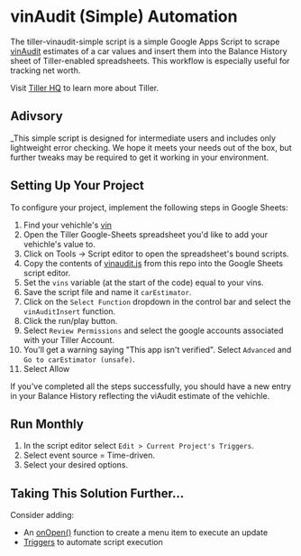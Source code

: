 # vinAudit (Simple) Automation

The tiller-vinaudit-simple script is a simple Google Apps Script to scrape
[vinAudit](https://www.vinaudit.com/vehicle-market-value-api) estimates of a car
values and insert them into the Balance History sheet of Tiller-enabled
spreadsheets. This workflow is especially useful for tracking net worth.

Visit [Tiller HQ](https://tillerhq.com) to learn more about Tiller.

## Adivsory

_This simple script is designed for intermediate users and includes only
lightweight error checking. We hope it meets your needs out of the box, but
further tweaks may be required to get it working in your environment.

## Setting Up Your Project

To configure your project, implement the following steps in Google Sheets:

1. Find your vehichle's
   [vin](https://www.txdmv.gov/motorists/how-to-find-the-vin)
2. Open the Tiller Google-Sheets spreadsheet you'd like to add your vehichle's
   value to.
3. Click on Tools -> Script editor to open the spreadsheet's bound scripts.
4. Copy the contents of
   [vinaudit.js](https://raw.githubusercontent.com/TillerHQ/tiller-vinaudit-simple/master/vinaudit.js)
   from this repo into the Google Sheets script editor.
5. Set the `vins` variable (at the start of the code) equal to your vins.
6. Save the script file and name it `carEstimator`.
7. Click on the `Select Function` dropdown in the control bar and select the
   `vinAuditInsert` function.
8. Click the run/play button.
9. Select `Review Permissions` and select the google accounts associated with
   your Tiller Account.
10. You'll get a warning saying "This app isn't verified". Select `Advanced` and
    `Go to carEstimator (unsafe)`.
11. Select Allow

If you've completed all the steps successfully, you should have a new entry in
your Balance History reflecting the viAudit estimate of the vehichle.

## Run Monthly

1. In the script editor select `Edit > Current Project's Triggers`.
2. Select event source = Time-driven.
3. Select your desired options.

## Taking This Solution Further...

Consider adding:

- An
  [onOpen()](https://developers.google.com/apps-script/guides/triggers/#onopene)
  function to create a menu item to execute an update
- [Triggers](https://developers.google.com/apps-script/guides/triggers/) to
  automate script execution
